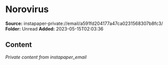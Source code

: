 # Norovirus

**Source:** instapaper-private://email/a591fd204177a47ca0231568307b8fc3/
**Folder:** Unread
**Added:** 2023-05-15T02:03:36




## Content
*Private content from instapaper_email*
